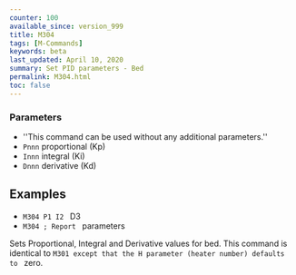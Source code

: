 ```yaml
---
counter: 100
available_since: version_999
title: M304
tags: [M-Commands] 
keywords: beta 
last_updated: April 10, 2020 
summary: Set PID parameters - Bed 
permalink: M304.html
toc: false 
---
```



### Parameters

* ''This command can be used without any additional parameters.''
* `Pnnn` proportional (Kp)
* `Innn` integral (Ki)
* `Dnnn` derivative (Kd)

## Examples

* ` M304 P1 I2  ` D3
* ` M304 ; Report  ` parameters

Sets Proportional, Integral and Derivative values for bed. This command is identical to ` M301 except that the H parameter (heater number) defaults to  ` zero.

